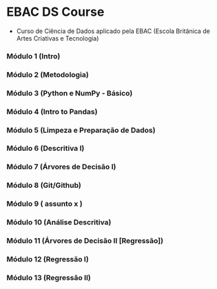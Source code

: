 # EBAC DS Course
* Curso de Ciência de Dados aplicado pela EBAC (Escola Britânica de Artes Criativas e Tecnologia)


### Módulo 1 (Intro)

### Módulo 2 (Metodologia)

### Módulo 3  (Python e NumPy - Básico)

### Módulo 4  (Intro to Pandas)

### Módulo 5  (Limpeza e Preparação de Dados)

### Módulo 6  (Descritiva I)

### Módulo 7  (Árvores de Decisão I)

### Módulo 8  (Git/Github)

### Módulo 9  ( assunto x )

### Módulo 10  (Análise Descritiva)

### Módulo 11 (Árvores de Decisão II [Regressão])

### Módulo 12 (Regressão I)

### Módulo 13 (Regressão II)

